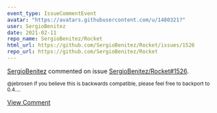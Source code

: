 ```yaml
---
event_type: IssueCommentEvent
avatar: "https://avatars.githubusercontent.com/u/1480321?"
user: SergioBenitez
date: 2021-02-11
repo_name: SergioBenitez/Rocket
html_url: https://github.com/SergioBenitez/Rocket/issues/1526
repo_url: https://github.com/SergioBenitez/Rocket
---
```


<a href='https://github.com/SergioBenitez' target='_blank'>SergioBenitez</a> commented on issue <a href='https://github.com/SergioBenitez/Rocket/issues/1526' target='_blank'>SergioBenitez/Rocket#1526</a>.

<small>@jebrosen If you believe this is backwards compatible, please feel free to backport to 0.4....</small>

<a href='https://github.com/SergioBenitez/Rocket/issues/1526' target='_blank'>View Comment</a>